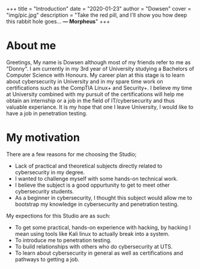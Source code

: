 +++
title = "Introduction"
date = "2020-01-23"
author = "Dowsen"
cover = "img/pic.jpg"
description = "Take the red pill, and I'll show you how deep this rabbit hole goes... **— Morpheus**"
+++

# About me
Greetings, My name is Dowsen although most of my friends refer to me as "Donny". I am currently
in my 3rd year of University studying a Bachelors of Computer Science with Honours. My career plan at this stage is to learn 
about cybersecurity in University and in my spare time work on certifications such as the CompTIA Linux+ and Security+. I believe my time at University 
combined with my pursuit of the certifications will help me obtain an internship or a job in the field of IT/cybersecurity and thus valuable experiance.
It is my hope that one I leave University, I would like to have a job in penetration testing. 

# My motivation
There are a few reasons for me choosing the Studio;
* Lack of practical and theoretical subjects directly related to cybersecurity in my degree.
* I wanted to challenge myself with some hands-on technical work.
* I believe the subject is a good oppurtunity to get to meet other cybersecurity students.
* As a beginner in cybersecurity, I thought this subject would allow me to bootstrap my knowledge in cybersecurity and penetration testing.

My expections for this Studio are as such:
- To get some practical, hands-on experience with hacking, by hacking I mean using tools like Kali linux to actually break into a system.
- To introduce me to penetration testing.
- To build relationships with others who do cybersecurity at UTS.
- To learn about cybersecurity in general as well as certifications and pathways to getting a job.




